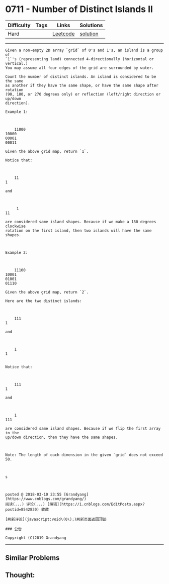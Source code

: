 # 0711 - Number of Distinct Islands II

Difficulty  | Tags | Links | Solutions
----------- | ---- | ----- | -----
Hard |  | [Leetcode](https://leetcode.com/problems/number-of-distinct-islands-ii) | [solution](https://leetcode.com/problems/number-of-distinct-islands-ii/solution/)


-----------

```
Given a non-empty 2D array `grid` of 0's and 1's, an island is a group of
`1`'s (representing land) connected 4-directionally (horizontal or vertical.)
You may assume all four edges of the grid are surrounded by water.

Count the number of distinct islands. An island is considered to be the same
as another if they have the same shape, or have the same shape after rotation
(90, 180, or 270 degrees only) or reflection (left/right direction or up/down
direction).

Example 1:



    11000100000000100011

Given the above grid map, return `1`.

Notice that:



    111

and



     111

are considered same island shapes. Because if we make a 180 degrees clockwise
rotation on the first island, then two islands will have the same shapes.



Example 2:



    11100100010100101110

Given the above grid map, return `2`.

Here are the two distinct islands:



    1111

and



    11


Notice that:



    1111

and



    1111

are considered same island shapes. Because if we flip the first array in the
up/down direction, then they have the same shapes.



Note: The length of each dimension in the given `grid` does not exceed 50.



s



posted @ 2018-03-10 23:55 [Grandyang](https://www.cnblogs.com/grandyang/)
阅读(...) 评论(...) [编辑](https://i.cnblogs.com/EditPosts.aspx?postid=8542820) 收藏

[刷新评论](javascript:void\(0\);)刷新页面返回顶部

### 公告

Copyright (C)2019 Grandyang
```

-----------


## Similar Problems




## Thought:
